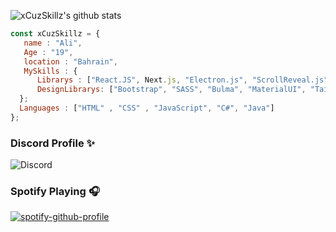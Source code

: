 ![xCuzSkillz's github stats](https://github-readme-stats.vercel.app/api?username=xCuzSkillz&show_icons=true&theme=nightowl)
```js
const xCuzSkillz = {
   name : "Ali",
   Age : "19",
   location : "Bahrain",
   MySkills : {
      Librarys : ["React.JS", Next.js, "Electron.js", "ScrollReveal.js"],
      DesignLibrarys: ["Bootstrap", "SASS", "Bulma", "MaterialUI", "Tailwind"]
  };
  Languages : ["HTML" , "CSS" , "JavaScript", "C#", "Java"]
};
```

### Discord Profile ✨
![Discord](https://discord.c99.nl/widget/theme-1/323930938125844480.png)

### Spotify Playing 🎧
[![spotify-github-profile](https://spotify-github-profile.vercel.app/api/view?uid=bb5e7y8mfcco6zb9axn8a3cq6&cover_image=true&theme=default)](https://spotify-github-profile.vercel.app/api/view?uid=13dc3f2e77d748cc942faa51e80dbc42&redirect=true)
